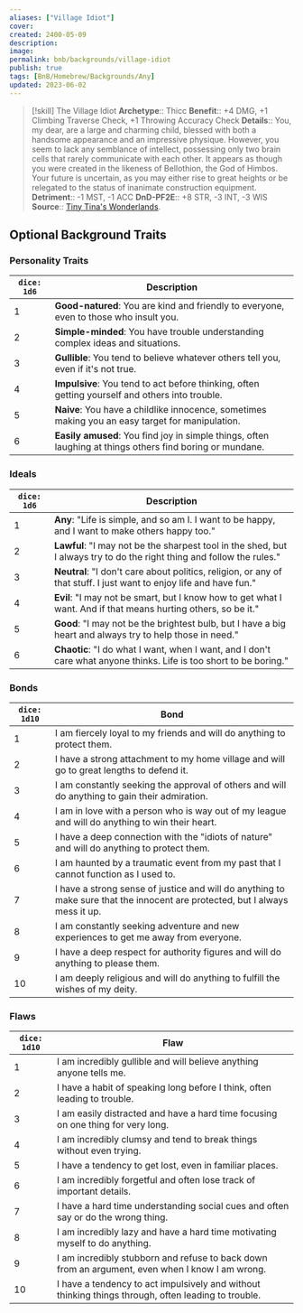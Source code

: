 ```yaml
---
aliases: ["Village Idiot"]
cover: 
created: 2400-05-09
description: 
image: 
permalink: bnb/backgrounds/village-idiot
publish: true
tags: [BnB/Homebrew/Backgrounds/Any]
updated: 2023-06-02
---
```


> [!skill] The Village Idiot
> **Archetype**:: Thicc
> **Benefit**:: +4 DMG, +1 Climbing Traverse Check, +1 Throwing Accuracy Check
> **Details**:: You, my dear, are a large and charming child, blessed with both a handsome appearance and an impressive physique. However, you seem to lack any semblance of intellect, possessing only two brain cells that rarely communicate with each other. It appears as though you were created in the likeness of Bellothion, the God of Himbos. Your future is uncertain, as you may either rise to great heights or be relegated to the status of inanimate construction equipment.
> **Detriment**:: -1 MST, -1 ACC
> **DnD-PF2E**:: +8 STR, -3 INT, -3 WIS
> **Source**:: [Tiny Tina's Wonderlands](https://playwonderlands.2k.com).

## Optional Background Traits

### Personality Traits

| `dice: 1d6` | Description                                                                                               |
|-------------|-----------------------------------------------------------------------------------------------------------|
| 1           | **Good-natured**: You are kind and friendly to everyone, even to those who insult you.                    |
| 2           | **Simple-minded**: You have trouble understanding complex ideas and situations.                           |
| 3           | **Gullible**: You tend to believe whatever others tell you, even if it's not true.                        |
| 4           | **Impulsive**: You tend to act before thinking, often getting yourself and others into trouble.           |
| 5           | **Naive**: You have a childlike innocence, sometimes making you an easy target for manipulation.          |
| 6           | **Easily amused**: You find joy in simple things, often laughing at things others find boring or mundane. |

### Ideals

| `dice: 1d6` | Description                                                                                                            |
|-------------|------------------------------------------------------------------------------------------------------------------------|
| 1           | **Any**: "Life is simple, and so am I. I want to be happy, and I want to make others happy too."                       |
| 2           | **Lawful**: "I may not be the sharpest tool in the shed, but I always try to do the right thing and follow the rules." |
| 3           | **Neutral**: "I don't care about politics, religion, or any of that stuff. I just want to enjoy life and have fun."    |
| 4           | **Evil**: "I may not be smart, but I know how to get what I want. And if that means hurting others, so be it."         |
| 5           | **Good**: "I may not be the brightest bulb, but I have a big heart and always try to help those in need."              |
| 6           | **Chaotic**: "I do what I want, when I want, and I don't care what anyone thinks. Life is too short to be boring."     |

### Bonds

| `dice: 1d10` | **Bond**                                                                                                                     |
|--------------|------------------------------------------------------------------------------------------------------------------------------|
| 1            | I am fiercely loyal to my friends and will do anything to protect them.                                                      |
| 2            | I have a strong attachment to my home village and will go to great lengths to defend it.                                     |
| 3            | I am constantly seeking the approval of others and will do anything to gain their admiration.                                |
| 4            | I am in love with a person who is way out of my league and will do anything to win their heart.                              |
| 5            | I have a deep connection with the "idiots of nature" and will do anything to protect them.                                   |
| 6            | I am haunted by a traumatic event from my past that I cannot function as I used to.                                          |
| 7            | I have a strong sense of justice and will do anything to make sure that the innocent are protected, but I always mess it up. |
| 8            | I am constantly seeking adventure and new experiences to get me away from everyone.                                          |
| 9            | I have a deep respect for authority figures and will do anything to please them.                                             |
| 10           | I am deeply religious and will do anything to fulfill the wishes of my deity.                                                |

### Flaws

| `dice: 1d10` | **Flaw**                                                                                            |
|--------------|-----------------------------------------------------------------------------------------------------|
| 1            | I am incredibly gullible and will believe anything anyone tells me.                                 |
| 2            | I have a habit of speaking long before I think, often leading to trouble.                           |
| 3            | I am easily distracted and have a hard time focusing on one thing for very long.                    |
| 4            | I am incredibly clumsy and tend to break things without even trying.                                |
| 5            | I have a tendency to get lost, even in familiar places.                                             |
| 6            | I am incredibly forgetful and often lose track of important details.                                |
| 7            | I have a hard time understanding social cues and often say or do the wrong thing.                   |
| 8            | I am incredibly lazy and have a hard time motivating myself to do anything.                         |
| 9            | I am incredibly stubborn and refuse to back down from an argument, even when I know I am wrong.     |
| 10           | I have a tendency to act impulsively and without thinking things through, often leading to trouble. |

